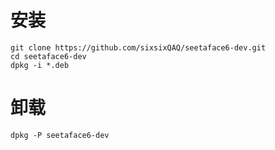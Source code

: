 # 安装
```shell
git clone https://github.com/sixsixQAQ/seetaface6-dev.git
cd seetaface6-dev
dpkg -i *.deb
```

# 卸载
```shell
dpkg -P seetaface6-dev
```

